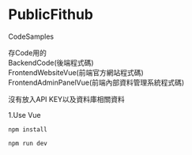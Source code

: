 # PublicFithub
CodeSamples

存Code用的  
BackendCode(後端程式碼)  
FrontendWebsiteVue(前端官方網站程式碼)  
FrontendAdminPanelVue(前端內部資料管理系統程式碼)

沒有放入API KEY以及資料庫相關資料

1.Use Vue  

    npm install  
  
    npm run dev

  
